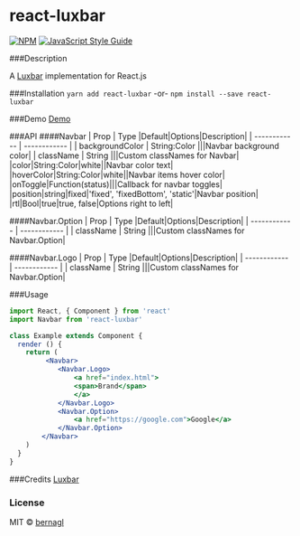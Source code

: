 # react-luxbar


[![NPM](https://img.shields.io/npm/v/react-luxbar.svg)](https://www.npmjs.com/package/react-luxbar) [![JavaScript Style Guide](https://img.shields.io/badge/code_style-standard-brightgreen.svg)](https://standardjs.com)

###Description

A [Luxbar](https://balzss.github.io/luxbar/ "Luxbar") implementation for React.js

###Installation
`yarn add react-luxbar` -or- `npm install --save react-luxbar`

###Demo
[Demo](https://build-ttrkyrbbjw.now.sh/  "Demo")

###API
####Navbar
|  Prop | Type  |Default|Options|Description|
| ------------ | ------------ |
|  backgroundColor |  String:Color |||Navbar background color|
|  className |  String |||Custom classNames for Navbar|
|color|String:Color|white||Navbar color text|
|hoverColor|String:Color|white||Navbar items hover color|
|onToggle|Function(status)|||Callback for navbar toggles|
|position|string|fixed|'fixed', 'fixedBottom', 'static'|Navbar position|
|rtl|Bool|true|true, false|Options right to left|

####Navbar.Option
|  Prop | Type  |Default|Options|Description|
| ------------ | ------------ |
|  className |  String |||Custom classNames for Navbar.Option|

####Navbar.Logo
|  Prop | Type  |Default|Options|Description|
| ------------ | ------------ |
|  className |  String |||Custom classNames for Navbar.Option|

###Usage
```jsx
import React, { Component } from 'react'
import Navbar from 'react-luxbar'

class Example extends Component {
  render () {
    return (
         <Navbar>
          	<Navbar.Logo>
            	<a href="index.html">
              	<span>Brand</span>
            	</a>
          	</Navbar.Logo>
          	<Navbar.Option>
            	<a href="https://google.com">Google</a>
          	</Navbar.Option>
        </Navbar>
    )
  }
}
```

###Credits
[Luxbar](https://balzss.github.io/luxbar/ "Luxbar")
### License

MIT © [bernagl](https://github.com/bernagl)
